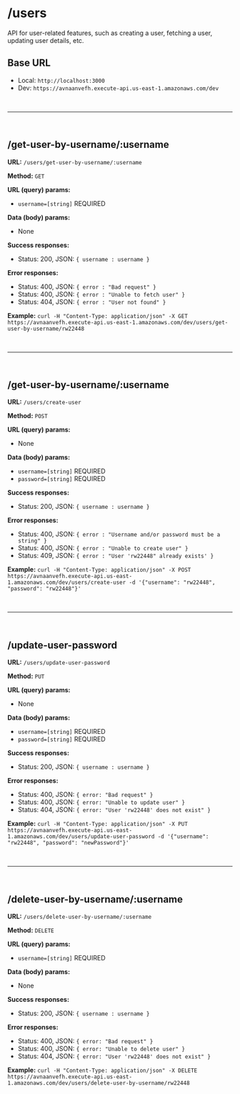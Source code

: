 # /users

API for user-related features, such as creating a user, fetching a user, updating user details, etc.

## Base URL

- Local: `http://localhost:3000`
- Dev: `https://avnaanvefh.execute-api.us-east-1.amazonaws.com/dev`

<br /><hr /><br />

## /get-user-by-username/:username

**URL:** `/users/get-user-by-username/:username`

**Method:** `GET`

**URL (query) params:**

- `username=[string]` REQUIRED

**Data (body) params:**

- None

**Success responses:**

- Status: 200, JSON: `{ username : username }`

**Error responses:**

- Status: 400, JSON: `{ error : "Bad request" }`
- Status: 400, JSON: `{ error : "Unable to fetch user" }`
- Status: 404, JSON: `{ error : "User not found" }`

**Example:** `curl -H "Content-Type: application/json" -X GET https://avnaanvefh.execute-api.us-east-1.amazonaws.com/dev/users/get-user-by-username/rw22448`

<br /><hr /><br />

## /get-user-by-username/:username

**URL:** `/users/create-user`

**Method:** `POST`

**URL (query) params:**

- None

**Data (body) params:**

- `username=[string]` REQUIRED
- `password=[string]` REQUIRED

**Success responses:**

- Status: 200, JSON: `{ username : username }`

**Error responses:**

- Status: 400, JSON: `{ error : "Username and/or password must be a string" }`
- Status: 400, JSON: `{ error : "Unable to create user" }`
- Status: 409, JSON: `{ error : "User 'rw22448" already exists' }`

**Example:** `curl -H "Content-Type: application/json" -X POST https://avnaanvefh.execute-api.us-east-1.amazonaws.com/dev/users/create-user -d '{"username": "rw22448", "password": "rw22448"}'`

<br /><hr /><br />

## /update-user-password

**URL:** `/users/update-user-password`

**Method:** `PUT`

**URL (query) params:**

- None

**Data (body) params:**

- `username=[string]` REQUIRED
- `password=[string]` REQUIRED

**Success responses:**

- Status: 200, JSON: `{ username : username }`

**Error responses:**

- Status: 400, JSON: `{ error: "Bad request" }`
- Status: 400, JSON: `{ error: "Unable to update user" }`
- Status: 404, JSON: `{ error: "User 'rw22448' does not exist" }`

**Example:** `curl -H "Content-Type: application/json" -X PUT https://avnaanvefh.execute-api.us-east-1.amazonaws.com/dev/users/update-user-password -d '{"username": "rw22448", "password": "newPassword"}'`

<br /><hr /><br />

## /delete-user-by-username/:username

**URL:** `/users/delete-user-by-username/:username`

**Method:** `DELETE`

**URL (query) params:**

- `username=[string]` REQUIRED

**Data (body) params:**

- None

**Success responses:**

- Status: 200, JSON: `{ username : username }`

**Error responses:**

- Status: 400, JSON: `{ error: "Bad request" }`
- Status: 400, JSON: `{ error: "Unable to delete user" }`
- Status: 404, JSON: `{ error: "User 'rw22448' does not exist" }`

**Example:** `curl -H "Content-Type: application/json" -X DELETE https://avnaanvefh.execute-api.us-east-1.amazonaws.com/dev/users/delete-user-by-username/rw22448`
